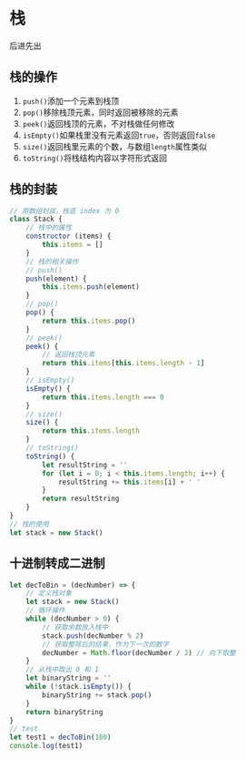 # 栈
后进先出

## 栈的操作
1. `push()`添加一个元素到栈顶
2. `pop()`移除栈顶元素，同时返回被移除的元素
3. `peek()`返回栈顶的元素，不对栈做任何修改
4. `isEmpty()`如果栈里没有元素返回`true`，否则返回`false`
5. `size()`返回栈里元素的个数，与数组`length`属性类似
6. `toString()`将栈结构内容以字符形式返回

## 栈的封装
```js
// 用数组封装，栈底 index 为 0
class Stack {
    // 栈中的属性
    constructor (items) {
        this.items = []
    }
    // 栈的相关操作
    // push()
    push(element) {
        this.items.push(element)
    }
    // pop()
    pop() {
        return this.items.pop()
    }
    // peek()
    peek() {
        // 返回栈顶元素
        return this.items[this.items.length - 1]
    }
    // isEmpty()
    isEmpty() {
        return this.items.length === 0
    }
    // size()
    size() {
        return this.items.length
    }
    // toString()
    toString() {
        let resultString = ''
        for (let i = 0; i < this.items.length; i++) {
            resultString += this.items[i] + ' '
        }
        return resultString
    }
}
// 栈的使用
let stack = new Stack()
```

## 十进制转成二进制
```js
let decToBin = (decNumber) => {
    // 定义栈对象
    let stack = new Stack()
    // 循环操作
    while (decNumber > 0) {
        // 获取余数放入栈中
        stack.push(decNumber % 2)
        // 获取整除后的结果，作为下一次的数字
        decNumber = Math.floor(decNumber / 2) // 向下取整
    }
    // 从栈中取出 0 和 1
    let binaryString = ''
    while (!stack.isEmpty()) {
        binaryString += stack.pop()
    }
    return binaryString
}
// test
let test1 = decToBin(100)
console.log(test1)
```
